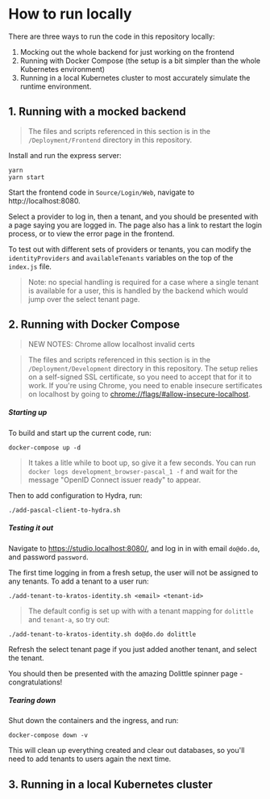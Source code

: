 # How to run locally
There are three ways to run the code in this repository locally:
1. Mocking out the whole backend for just working on the frontend
2. Running with Docker Compose (the setup is a bit simpler than the whole Kubernetes environment)
3. Running in a local Kubernetes cluster to most accurately simulate the runtime environment.

## 1. Running with a mocked backend
> The files and scripts referenced in this section is in the `/Deployment/Frontend` directory in this repository.

Install and run the express server:
```shell
yarn
yarn start
```

Start the frontend code in `Source/Login/Web`, navigate to http://localhost:8080.

Select a provider to log in, then a tenant, and you should be presented with a page saying you are logged in. The page also has a link to restart the login process, or to view the error page in the frontend.

To test out with different sets of providers or tenants, you can modify the `identityProviders` and `availableTenants` variables on the top of the `index.js` file.

> Note: no special handling is required for a case where a single tenant is available for a user, this is handled by the backend which would jump over the select tenant page.

## 2. Running with Docker Compose
> NEW NOTES:
> Chrome allow localhost invalid certs

> The files and scripts referenced in this section is in the `/Deployment/Development` directory in this repository.
> The setup relies on a self-signed SSL certificate, so you need to accept that for it to work.
> If you're using Chrome, you need to enable insecure sertificates on localhost by going to [chrome://flags/#allow-insecure-localhost](chrome://flags/#allow-insecure-localhost).

##### Starting up
To build and start up the current code, run:
```shell
docker-compose up -d
```

> It takes a litle while to boot up, so give it a few seconds.
> You can run `docker logs development_browser-pascal_1 -f` and wait for the message "OpenID Connect issuer ready" to appear.

Then to add configuration to Hydra, run:
```shell
./add-pascal-client-to-hydra.sh
```

##### Testing it out
Navigate to https://studio.localhost:8080/, and log in in with email `do@do.do`, and password `password`.

The first time logging in from a fresh setup, the user will not be assigned to any tenants. To add a tenant to a user run:
```shell
./add-tenant-to-kratos-identity.sh <email> <tenant-id>
```
> The default config is set up with with a tenant mapping for `dolittle` and `tenant-a`, so try out:
```shell
./add-tenant-to-kratos-identity.sh do@do.do dolittle
```

Refresh the select tenant page if you just added another tenant, and select the tenant.

You should then be presented with the amazing Dolittle spinner page - congratulations!

##### Tearing down
Shut down the containers and the ingress, and run:
```shell
docker-compose down -v
```
This will clean up everything created and clear out databases, so you'll need to add tenants to users again the next time.

## 3. Running in a local Kubernetes cluster
